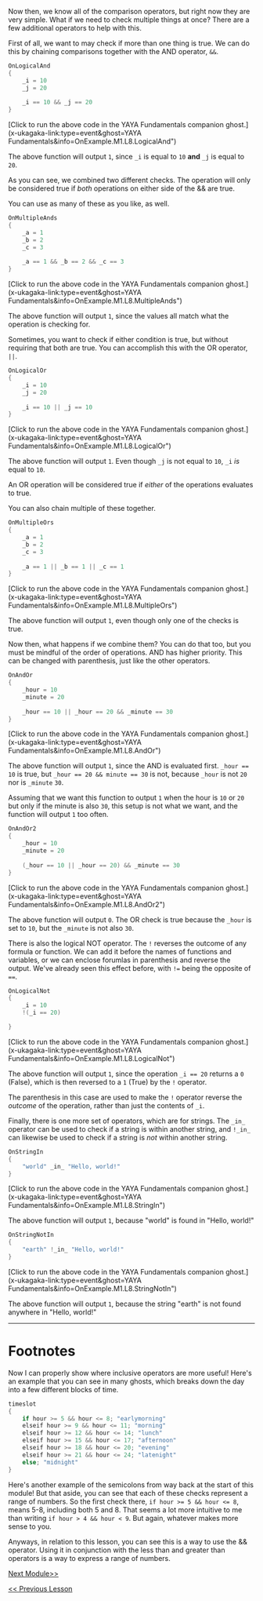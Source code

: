 Now then, we know all of the comparison operators, but right now they are very simple. What if we need to check multiple things at once? There are a few additional operators to help with this.

First of all, we want to may check if more than one thing is true. We can do this by chaining comparisons together with the AND operator, `&&`.

```c
OnLogicalAnd
{
	_i = 10
	_j = 20
	
	_i == 10 && _j == 20
}
```

[Click to run the above code in the YAYA Fundamentals companion ghost.](x-ukagaka-link:type=event&ghost=YAYA Fundamentals&info=OnExample.M1.L8.LogicalAnd")

The above function will output `1`, since `_i` is equal to `10` **and** `_j` is equal to `20`.

As you can see, we combined two different checks. The operation will only be considered true if *both* operations on either side of the && are true.

You can use as many of these as you like, as well.

```c
OnMultipleAnds
{
	_a = 1
	_b = 2
	_c = 3
	
	_a == 1 && _b == 2 && _c == 3
}
```

[Click to run the above code in the YAYA Fundamentals companion ghost.](x-ukagaka-link:type=event&ghost=YAYA Fundamentals&info=OnExample.M1.L8.MultipleAnds")

The above function will output `1`, since the values all match what the operation is checking for.


Sometimes, you want to check if either condition is true, but without requiring that both are true. You can accomplish this with the OR operator, `||`.

```c
OnLogicalOr
{
	_i = 10
	_j = 20
	
	_i == 10 || _j == 10
}
```

[Click to run the above code in the YAYA Fundamentals companion ghost.](x-ukagaka-link:type=event&ghost=YAYA Fundamentals&info=OnExample.M1.L8.LogicalOr")

The above function will output `1`. Even though `_j` is not equal to `10`, `_i` *is* equal to `10`.

An OR operation will be considered true if *either* of the operations evaluates to true.

You can also chain multiple of these together.

```c
OnMultipleOrs
{
	_a = 1
	_b = 2
	_c = 3
	
	_a == 1 || _b == 1 || _c == 1
}
```

[Click to run the above code in the YAYA Fundamentals companion ghost.](x-ukagaka-link:type=event&ghost=YAYA Fundamentals&info=OnExample.M1.L8.MultipleOrs")

The above function will output `1`, even though only one of the checks is true.

Now then, what happens if we combine them? You can do that too, but you must be mindful of the order of operations. AND has higher priority. This can be changed with parenthesis, just like the other operators.

```c
OnAndOr
{
	_hour = 10
	_minute = 20
	
	_hour == 10 || _hour == 20 && _minute == 30
}
```

[Click to run the above code in the YAYA Fundamentals companion ghost.](x-ukagaka-link:type=event&ghost=YAYA Fundamentals&info=OnExample.M1.L8.AndOr")

The above function will output `1`, since the AND is evaluated first. `_hour == 10` is true, but `_hour == 20 && minute == 30` is not, because `_hour` is not `20` nor is `_minute` `30`.

Assuming that we want this function to output `1` when the hour is `10` or `20` but only if the minute is also `30`, this setup is not what we want, and the function will output `1` too often.

```c
OnAndOr2
{
	_hour = 10
	_minute = 20
	
	(_hour == 10 || _hour == 20) && _minute == 30
}
```

[Click to run the above code in the YAYA Fundamentals companion ghost.](x-ukagaka-link:type=event&ghost=YAYA Fundamentals&info=OnExample.M1.L8.AndOr2")

The above function will output `0`. The OR check is true because the `_hour` is set to `10`, but the `_minute` is not also `30`.


There is also the logical NOT operator. The `!` reverses the outcome of any formula or function. We can add it before the names of functions and variables, or we can enclose forumlas in parenthesis and reverse the output. We've already seen this effect before, with `!=` being the opposite of `==`.

```c
OnLogicalNot
{
	_i = 10
	!(_i == 20)

}
```

[Click to run the above code in the YAYA Fundamentals companion ghost.](x-ukagaka-link:type=event&ghost=YAYA Fundamentals&info=OnExample.M1.L8.LogicalNot")

The above function will output `1`, since the operation `_i == 20` returns a `0` (False), which is then reversed to a `1` (True) by the `!` operator.

The parenthesis in this case are used to make the `!` operator reverse the *outcome* of the operation, rather than just the contents of `_i`.


Finally, there is one more set of operators, which are for strings. The `_in_` operator can be used to check if a string is within another string, and `!_in_` can likewise be used to check if a string is *not* within another string.

```c
OnStringIn
{
	"world" _in_ "Hello, world!"
}
```

[Click to run the above code in the YAYA Fundamentals companion ghost.](x-ukagaka-link:type=event&ghost=YAYA Fundamentals&info=OnExample.M1.L8.StringIn")

The above function will output `1`, because "world" is found in "Hello, world!"

```c
OnStringNotIn
{
	"earth" !_in_ "Hello, world!"
}
```

[Click to run the above code in the YAYA Fundamentals companion ghost.](x-ukagaka-link:type=event&ghost=YAYA Fundamentals&info=OnExample.M1.L8.StringNotIn")

The above function will output `1`, because the string "earth" is not found anywhere in "Hello, world!"

---

# Footnotes

Now I can properly show where inclusive operators are more useful! Here's an example that you can see in many ghosts, which breaks down the day into a few different blocks of time.

```c
timeslot
{
	if hour >= 5 && hour <= 8; "earlymorning"
	elseif hour >= 9 && hour <= 11; "morning"
	elseif hour >= 12 && hour <= 14; "lunch"
	elseif hour >= 15 && hour <= 17; "afternoon"
	elseif hour >= 18 && hour <= 20; "evening"
	elseif hour >= 21 && hour <= 24; "latenight"
	else; "midnight"
}
```

Here's another example of the semicolons from way back at the start of this module! But that aside, you can see that each of these checks represent a range of numbers. So the first check there, `if hour >= 5 && hour <= 8`, means 5-8, including both 5 and 8. That seems a lot more intuitive to me than writing `if hour > 4 && hour < 9`. But again, whatever makes more sense to you.

Anyways, in relation to this lesson, you can see this is a way to use the && operator. Using it in conjunction with the less than and greater than operators is a way to express a range of numbers.

[Next Module>>]()

[<< Previous Lesson](https://github.com/Zichqec/YAYA_Fundamentals/blob/main/Module%201%20-%20Basic%20Building%20Blocks/07%20-%20Comparisons.md)